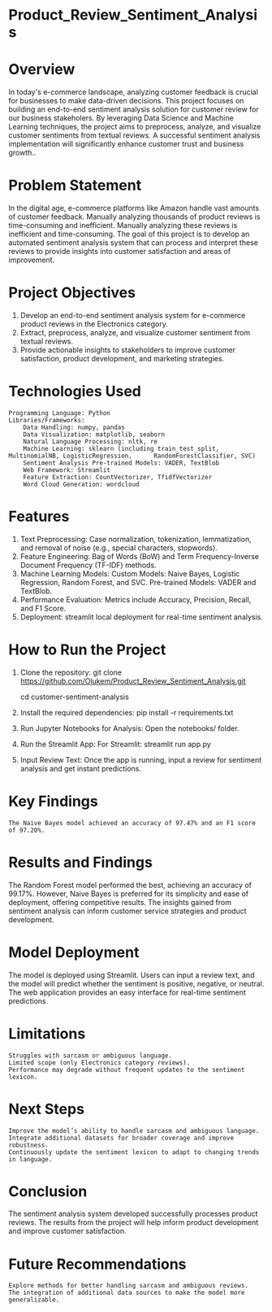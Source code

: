 # Product_Review_Sentiment_Analysis






# Overview
In today's e-commerce landscape, analyzing customer feedback is crucial for businesses to make data-driven decisions. This project focuses on building an end-to-end sentiment analysis solution for customer review for our business stakeholers. By leveraging Data Science and Machine Learning techniques, the project aims to preprocess, analyze, and visualize customer sentiments from textual reviews. A successful sentiment analysis implementation will significantly enhance customer trust and business growth..

# Problem Statement
In the digital age, e-commerce platforms like Amazon handle vast amounts of customer feedback. Manually analyzing thousands of product reviews is time-consuming and inefficient.  Manually analyzing these reviews is inefficient and time-consuming. The goal of this project is to develop an automated sentiment analysis system that can process and interpret these reviews to provide insights into customer satisfaction and areas of improvement.

# Project Objectives
1.  Develop an end-to-end sentiment analysis system for e-commerce product reviews in the Electronics category.
2.  Extract, preprocess, analyze, and visualize customer sentiment from textual reviews.
3.  Provide actionable insights to stakeholders to improve customer satisfaction, product development, and marketing strategies.

# Technologies Used
    Programming Language: Python
    Libraries/Frameworks:
        Data Handling: numpy, pandas
        Data Visualization: matplotlib, seaborn
        Natural Language Processing: nltk, re
        Machine Learning: sklearn (including train_test_split, MultinomialNB, LogisticRegression,      RandomForestClassifier, SVC)
        Sentiment Analysis Pre-trained Models: VADER, TextBlob
        Web Framework: Streamlit
        Feature Extraction: CountVectorizer, TfidfVectorizer
        Word Cloud Generation: wordcloud

# Features
1.   Text Preprocessing:
       Case normalization, tokenization, lemmatization, and removal of noise (e.g., special characters, stopwords).
2.  Feature Engineering:
       Bag of Words (BoW) and Term Frequency-Inverse Document Frequency (TF-IDF) methods.
3.  Machine Learning Models:
       Custom Models: Naive Bayes, Logistic Regression, Random Forest, and SVC.
       Pre-trained Models: VADER and TextBlob.
4.  Performance Evaluation:
       Metrics include Accuracy, Precision, Recall, and F1 Score.
5.  Deployment:
       streamlit local deployment for real-time sentiment analysis.

# How to Run the Project
1. Clone the repository:
  git clone https://github.com/Olukem/Product_Review_Sentiment_Analysis.git

    cd customer-sentiment-analysis

3. Install the required dependencies:
   pip install -r requirements.txt

4. Run Jupyter Notebooks for Analysis:
    Open the notebooks/ folder.

5. Run the Streamlit App:
  For Streamlit:
    streamlit run app.py

6. Input Review Text: Once the app is running, input a review for sentiment analysis and get instant predictions.


# Key Findings
    The Naive Bayes model achieved an accuracy of 97.47% and an F1 score of 97.20%.


# Results and Findings
The Random Forest model performed the best, achieving an accuracy of 99.17%. However, Naive Bayes is preferred for its simplicity and ease of deployment, offering competitive results. The insights gained from sentiment analysis can inform customer service strategies and product development.

# Model Deployment
The model is deployed using Streamlit. Users can input a review text, and the model will predict whether the sentiment is positive, negative, or neutral. The web application provides an easy interface for real-time sentiment predictions.

# Limitations
    Struggles with sarcasm or ambiguous language.
    Limited scope (only Electronics category reviews).
    Performance may degrade without frequent updates to the sentiment lexicon.

# Next Steps
    Improve the model’s ability to handle sarcasm and ambiguous language.
    Integrate additional datasets for broader coverage and improve robustness.
    Continuously update the sentiment lexicon to adapt to changing trends in language.

# Conclusion
  The sentiment analysis system developed successfully processes product reviews. The results from the project will help inform product development and improve customer satisfaction.

# Future Recommendations

    Explore methods for better handling sarcasm and ambiguous reviews.
    The integration of additional data sources to make the model more generalizable.

